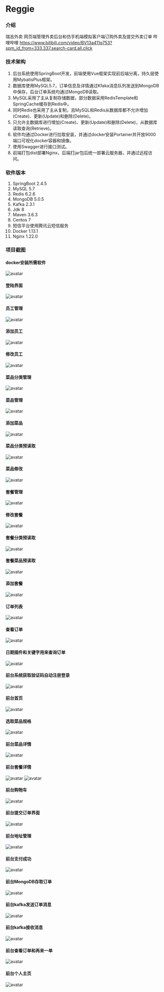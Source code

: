 # Reggie

### 介绍
瑞吉外卖
网页端管理外卖后台和仿手机端模拟客户端订购外卖及提交外卖订单
哔哩哔哩 https://www.bilibili.com/video/BV13a411q753?spm_id_from=333.337.search-card.all.click

### 技术架构
1. 后台系统使用SpringBoot开发，前端使用Vue框架实现前后端分离，持久层使用MybatisPlus框架。
2. 数据库使用MySQL5.7，订单信息及详情通过Kfaka消息队列发送到MongoDB中保存，后台订单系统均通过MongoDB读取。
3. MySQL采用了主从复制存储数据，部分数据采用RedisTemplate和SpringCache缓存到Redis中。
4. 同时Redis也采用了主从复制，且MySQL和Redis从数据库都不允许增加(Create)、更新(Update)和删除(Delete)。
5. 只允许主数据库进行增加(Create)、更新(Update)和删除(Delete)，从数据库读取查询(Retrieve)。
6. 软件均通过Docker进行拉取安装，并通过docker安装Portainer并开放9000端口可视化docker容器和镜像。
7. 使用Swagger进行接口测试。
8. 前端打包dist部署Nginx，后端打jar包后统一部署云服务器，并通过远程访问。

### 软件版本
1. SpringBoot 2.4.5
2. MySQL 5.7
3. Redis 6.2.6
4. MongoDB 5.0.5
5. Kafka 2.3.1
6. Jdk 8
7. Maven 3.6.3   
8. Centos 7
9. 短信平台使用腾讯云短信服务
10. Docker 1.13.1
11. Nginx 1.22.0

### 项目截图
#### docker安装所需软件
![avatar](https://lk-1303842271.cos.ap-beijing.myqcloud.com/%E7%91%9E%E5%90%89%E5%A4%96%E5%8D%96%E9%A1%B9%E7%9B%AE%E6%88%AA%E5%9B%BE/docker.png)
#### 登陆界面
![avatar](https://lk-1303842271.cos.ap-beijing.myqcloud.com/%E7%91%9E%E5%90%89%E5%A4%96%E5%8D%96%E9%A1%B9%E7%9B%AE%E6%88%AA%E5%9B%BE/%E7%99%BB%E9%99%86%E7%95%8C%E9%9D%A2.png)
#### 员工管理
![avatar](https://lk-1303842271.cos.ap-beijing.myqcloud.com/%E7%91%9E%E5%90%89%E5%A4%96%E5%8D%96%E9%A1%B9%E7%9B%AE%E6%88%AA%E5%9B%BE/%E5%91%98%E5%B7%A5%E7%AE%A1%E7%90%86.png)
#### 添加员工
![avatar](https://lk-1303842271.cos.ap-beijing.myqcloud.com/%E7%91%9E%E5%90%89%E5%A4%96%E5%8D%96%E9%A1%B9%E7%9B%AE%E6%88%AA%E5%9B%BE/%E6%B7%BB%E5%8A%A0%E5%91%98%E5%B7%A5.png)
#### 修改员工
![avatar](https://lk-1303842271.cos.ap-beijing.myqcloud.com/%E7%91%9E%E5%90%89%E5%A4%96%E5%8D%96%E9%A1%B9%E7%9B%AE%E6%88%AA%E5%9B%BE/%E4%BF%AE%E6%94%B9%E5%91%98%E5%B7%A5.png)
#### 菜品分类管理
![avatar](https://lk-1303842271.cos.ap-beijing.myqcloud.com/%E7%91%9E%E5%90%89%E5%A4%96%E5%8D%96%E9%A1%B9%E7%9B%AE%E6%88%AA%E5%9B%BE/%E8%8F%9C%E5%93%81%E5%88%86%E7%B1%BB%E7%AE%A1%E7%90%86.png)
#### 菜品管理
![avatar](https://lk-1303842271.cos.ap-beijing.myqcloud.com/%E7%91%9E%E5%90%89%E5%A4%96%E5%8D%96%E9%A1%B9%E7%9B%AE%E6%88%AA%E5%9B%BE/%E8%8F%9C%E5%93%81%E7%AE%A1%E7%90%86.png)
#### 添加菜品
![avatar](https://lk-1303842271.cos.ap-beijing.myqcloud.com/%E7%91%9E%E5%90%89%E5%A4%96%E5%8D%96%E9%A1%B9%E7%9B%AE%E6%88%AA%E5%9B%BE/%E6%B7%BB%E5%8A%A0%E8%8F%9C%E5%93%81.png)
#### 菜品分类预读取 
![avatar](https://lk-1303842271.cos.ap-beijing.myqcloud.com/%E7%91%9E%E5%90%89%E5%A4%96%E5%8D%96%E9%A1%B9%E7%9B%AE%E6%88%AA%E5%9B%BE/%E5%88%86%E7%B1%BB%E9%A2%84%E8%AF%BB%E5%8F%96.png)
#### 菜品修改 
![avatar](https://lk-1303842271.cos.ap-beijing.myqcloud.com/%E7%91%9E%E5%90%89%E5%A4%96%E5%8D%96%E9%A1%B9%E7%9B%AE%E6%88%AA%E5%9B%BE/%E8%8F%9C%E5%93%81%E4%BF%AE%E6%94%B9.png)
#### 套餐管理 
![avatar](https://lk-1303842271.cos.ap-beijing.myqcloud.com/%E7%91%9E%E5%90%89%E5%A4%96%E5%8D%96%E9%A1%B9%E7%9B%AE%E6%88%AA%E5%9B%BE/%E5%A5%97%E9%A4%90%E7%AE%A1%E7%90%86.png)
#### 修改套餐 
![avatar](https://lk-1303842271.cos.ap-beijing.myqcloud.com/%E7%91%9E%E5%90%89%E5%A4%96%E5%8D%96%E9%A1%B9%E7%9B%AE%E6%88%AA%E5%9B%BE/%E4%BF%AE%E6%94%B9%E5%A5%97%E9%A4%90.png)
#### 套餐分类预读取
![avatar](https://lk-1303842271.cos.ap-beijing.myqcloud.com/%E7%91%9E%E5%90%89%E5%A4%96%E5%8D%96%E9%A1%B9%E7%9B%AE%E6%88%AA%E5%9B%BE/%E5%A5%97%E9%A4%90%E5%88%86%E7%B1%BB%E9%A2%84%E8%AF%BB%E5%8F%96.png)
#### 套餐菜品预读取
![avatar](https://lk-1303842271.cos.ap-beijing.myqcloud.com/%E7%91%9E%E5%90%89%E5%A4%96%E5%8D%96%E9%A1%B9%E7%9B%AE%E6%88%AA%E5%9B%BE/%E5%A5%97%E9%A4%90%E8%8F%9C%E5%93%81%E9%A2%84%E8%AF%BB%E5%8F%96.png)
#### 添加套餐
![avatar](https://lk-1303842271.cos.ap-beijing.myqcloud.com/%E7%91%9E%E5%90%89%E5%A4%96%E5%8D%96%E9%A1%B9%E7%9B%AE%E6%88%AA%E5%9B%BE/%E6%B7%BB%E5%8A%A0%E5%A5%97%E9%A4%90.png)
#### 订单列表 
![avatar](https://lk-1303842271.cos.ap-beijing.myqcloud.com/%E7%91%9E%E5%90%89%E5%A4%96%E5%8D%96%E9%A1%B9%E7%9B%AE%E6%88%AA%E5%9B%BE/%E8%AE%A2%E5%8D%95%E6%98%8E%E7%BB%86.png)
#### 查看订单
![avatar](https://lk-1303842271.cos.ap-beijing.myqcloud.com/%E7%91%9E%E5%90%89%E5%A4%96%E5%8D%96%E9%A1%B9%E7%9B%AE%E6%88%AA%E5%9B%BE/%E6%9F%A5%E7%9C%8B%E8%AE%A2%E5%8D%95.png)
#### 日期插件和关键字用来查询订单 
![avatar](https://lk-1303842271.cos.ap-beijing.myqcloud.com/%E7%91%9E%E5%90%89%E5%A4%96%E5%8D%96%E9%A1%B9%E7%9B%AE%E6%88%AA%E5%9B%BE/%E6%97%A5%E6%9C%9F%E6%8F%92%E4%BB%B6.png)
#### 前台系统获取验证码自动注册登录 
![avatar](https://lk-1303842271.cos.ap-beijing.myqcloud.com/%E7%91%9E%E5%90%89%E5%A4%96%E5%8D%96%E9%A1%B9%E7%9B%AE%E6%88%AA%E5%9B%BE/%E8%8E%B7%E5%8F%96%E9%AA%8C%E8%AF%81%E7%A0%81.png)
#### 前台首页 
![avatar](https://lk-1303842271.cos.ap-beijing.myqcloud.com/%E7%91%9E%E5%90%89%E5%A4%96%E5%8D%96%E9%A1%B9%E7%9B%AE%E6%88%AA%E5%9B%BE/%E5%89%8D%E5%8F%B0%E9%A6%96%E9%A1%B5.png)
#### 选取菜品规格 
![avatar](https://lk-1303842271.cos.ap-beijing.myqcloud.com/%E7%91%9E%E5%90%89%E5%A4%96%E5%8D%96%E9%A1%B9%E7%9B%AE%E6%88%AA%E5%9B%BE/%E9%80%89%E6%8B%A9%E8%8F%9C%E5%93%81%E8%A7%84%E6%A0%BC.png)
#### 前台菜品详情 
![avatar](https://lk-1303842271.cos.ap-beijing.myqcloud.com/%E7%91%9E%E5%90%89%E5%A4%96%E5%8D%96%E9%A1%B9%E7%9B%AE%E6%88%AA%E5%9B%BE/%E5%89%8D%E5%8F%B0%E8%8F%9C%E5%93%81%E8%AF%A6%E6%83%85.png)
#### 前台套餐详情 
![avatar](https://lk-1303842271.cos.ap-beijing.myqcloud.com/%E7%91%9E%E5%90%89%E5%A4%96%E5%8D%96%E9%A1%B9%E7%9B%AE%E6%88%AA%E5%9B%BE/%E5%89%8D%E5%8F%B0%E5%A5%97%E9%A4%90%E8%AF%A6%E6%83%8501.png)
![avatar](https://lk-1303842271.cos.ap-beijing.myqcloud.com/%E7%91%9E%E5%90%89%E5%A4%96%E5%8D%96%E9%A1%B9%E7%9B%AE%E6%88%AA%E5%9B%BE/%E5%89%8D%E5%8F%B0%E5%A5%97%E9%A4%90%E8%AF%A6%E6%83%8502.png)
#### 前台购物车 
![avatar](https://lk-1303842271.cos.ap-beijing.myqcloud.com/%E7%91%9E%E5%90%89%E5%A4%96%E5%8D%96%E9%A1%B9%E7%9B%AE%E6%88%AA%E5%9B%BE/%E8%B4%AD%E7%89%A9%E8%BD%A6.png)
#### 前台提交订单界面 
![avatar](https://lk-1303842271.cos.ap-beijing.myqcloud.com/%E7%91%9E%E5%90%89%E5%A4%96%E5%8D%96%E9%A1%B9%E7%9B%AE%E6%88%AA%E5%9B%BE/%E8%AE%A2%E5%8D%95%E7%95%8C%E9%9D%A2.png)
#### 前台地址管理 
![avatar](https://lk-1303842271.cos.ap-beijing.myqcloud.com/%E7%91%9E%E5%90%89%E5%A4%96%E5%8D%96%E9%A1%B9%E7%9B%AE%E6%88%AA%E5%9B%BE/%E5%9C%B0%E5%9D%80%E7%AE%A1%E7%90%86.png)
#### 前台支付成功 
![avatar](https://lk-1303842271.cos.ap-beijing.myqcloud.com/%E7%91%9E%E5%90%89%E5%A4%96%E5%8D%96%E9%A1%B9%E7%9B%AE%E6%88%AA%E5%9B%BE/%E6%94%AF%E4%BB%98%E6%88%90%E5%8A%9F.png)
#### 前台MongoDB存取订单
![avatar](https://lk-1303842271.cos.ap-beijing.myqcloud.com/%E7%91%9E%E5%90%89%E5%A4%96%E5%8D%96%E9%A1%B9%E7%9B%AE%E6%88%AA%E5%9B%BE/mongo%E8%AE%A2%E5%8D%95%E6%9F%A5%E8%AF%A2.png)
#### 前台kafka发送订单消息
![avatar](https://lk-1303842271.cos.ap-beijing.myqcloud.com/%E7%91%9E%E5%90%89%E5%A4%96%E5%8D%96%E9%A1%B9%E7%9B%AE%E6%88%AA%E5%9B%BE/kafka%E5%8F%91%E9%80%81%E6%B6%88%E6%81%AF.png)
#### 前台kafka接收消息
![avatar](https://lk-1303842271.cos.ap-beijing.myqcloud.com/%E7%91%9E%E5%90%89%E5%A4%96%E5%8D%96%E9%A1%B9%E7%9B%AE%E6%88%AA%E5%9B%BE/kafka%E6%8E%A5%E5%8F%97%E6%B6%88%E6%81%AF.png)
#### 前台查看订单和再来一单 
![avatar](https://lk-1303842271.cos.ap-beijing.myqcloud.com/%E7%91%9E%E5%90%89%E5%A4%96%E5%8D%96%E9%A1%B9%E7%9B%AE%E6%88%AA%E5%9B%BE/%E8%AE%A2%E5%8D%95%E6%9F%A5%E8%AF%A2%2B%E5%86%8D%E6%9D%A5%E4%B8%80%E5%8D%95.png)
#### 前台个人主页 
![avatar](https://lk-1303842271.cos.ap-beijing.myqcloud.com/%E7%91%9E%E5%90%89%E5%A4%96%E5%8D%96%E9%A1%B9%E7%9B%AE%E6%88%AA%E5%9B%BE/%E4%B8%AA%E4%BA%BA%E4%B8%BB%E9%A1%B5.png)

